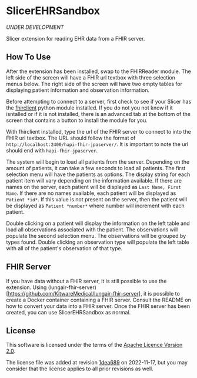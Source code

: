 # SlicerEHRSandbox

*UNDER DEVELOPMENT*

Slicer extension for reading EHR data from a FHIR server. 

## How To Use

After the extension has been installed, swap to the FHIRReader module. The left side of the screen will have a FHIR url textbox with three selection menus below. The right side of the screen will have two empty tables for displaying patient information and observation information.

Before attempting to connect to a server, first check to see if your Slicer has the [fhirclient](https://pypi.org/project/fhirclient/) python module installed. If you do not you not know if it isntalled or if it is not installed, there is an advanced tab at the bottom of the screen that contains a button to install the module for you.

With fhirclient installed, type the url of the FHIR server to connect to into the FHIR url textbox. The URL should follow the format of `http://localhost:2400/hapi-fhir-jpaserver/`. It is important to note the url should end with `hapi-fhir-jpaserver`.

The system will begin to load all patients from the server. Depending on the amount of patients, it can take a few seconds to load all patients. The first selection menu will have the patients as options. The display string for each patient item will vary depending on the information available. If there are names on the server, each patient will be displayed as `Last Name, First Name`. If there are no names available, each patient will be displayed as `Patient *id*`. If this value is not present on the server, then the patient will be displayed as `Patient *number*` where number will increment with each patient.

Double clicking on a patient will display the information on the left table and load all observations associated with the patient. The observations will populate the second selection menu. The observations will be grouped by types found. Double clicking an observation type will populate the left table with all of the patient's observation of that type.

## FHIR Server

If you have data without a FHIR server, it is still possible to use the extension. Using (lungair-fhir-server)[https://github.com/KitwareMedical/lungair-fhir-server], it is possible to create a Docker container containing a FHIR server. Consult the README on how to convert your data into a FHIR server. Once the FHIR server has been created, you can use SlicerEHRSandbox as normal.


## License

This software is licensed under the terms of the [Apache Licence Version 2.0](LICENSE).

The license file was added at revision [1dea689](https://github.com/stephencrowell/fhir-slicer-extension/commit/1dea6896a48818de5dd017c82a31c5320fa9ed29) on 2022-11-17, but you may consider that the license applies to all prior revisions as well.